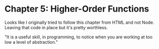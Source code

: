 # Chapter 5: Higher-Order Functions

Looks like I originally tried to follow this chapter from HTML and not Node. Leaving that code in place but it's pretty worthless.

"It is a useful skill, in programming, to notice when you are working at too low a level of abstraction."
